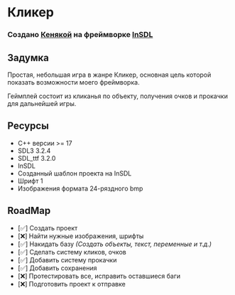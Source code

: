 # Кликер
### Создано [Кенякой](https://kenyka.fun) на фреймворке [InSDL](https://github.com/keenigithub/InSDL)

## Задумка
Простая, небольшая игра в жанре Кликер, основная цель которой показать возможности моего фреймворка.

Геймплей состоит из кликанья по объекту, получения очков и прокачки для дальнейшей игры.

## Ресурсы
- C++ версии >= 17
- SDL3 3.2.4
- SDL_ttf 3.2.0
- InSDL
- Созданный шаблон проекта на InSDL
- Шрифт 1
- Изображения формата 24-ряздного bmp 

## RoadMap

- [✅] Создать проект
- [❌] Найти нужные изображения, шрифты
- [✅] Накидать базу _(Создать объекты, текст, переменные и т.д.)_
- [✅] Сделать систему кликов, очков
- [✅] Добавить систему прокачки
- [✅] Добавить сохранения
- [❌] Протестировать все, исправить оставшиеся баги
- [❌] Подготовить проект к отправке
